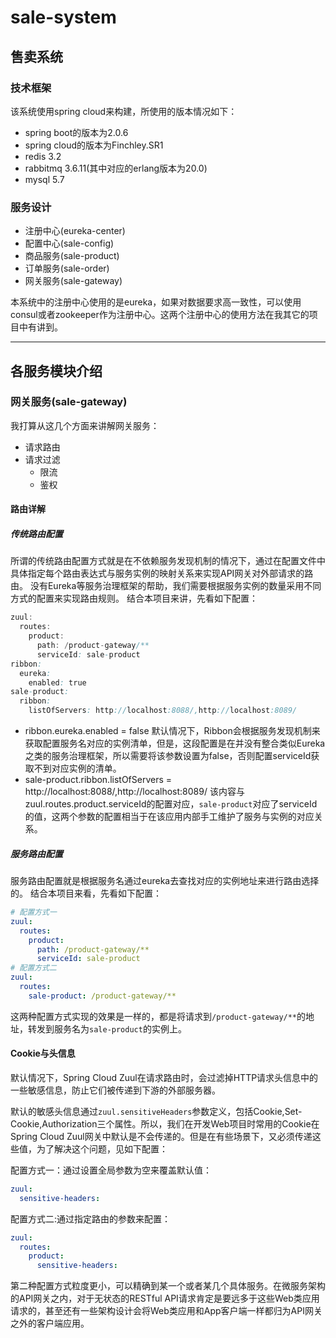# sale-system

## 售卖系统

### 技术框架

该系统使用spring cloud来构建，所使用的版本情况如下：
* spring boot的版本为2.0.6
* spring cloud的版本为Finchley.SR1
* redis 3.2
* rabbitmq 3.6.11(其中对应的erlang版本为20.0)
* mysql 5.7

### 服务设计
* 注册中心(eureka-center)
* 配置中心(sale-config)
* 商品服务(sale-product)
* 订单服务(sale-order)
* 网关服务(sale-gateway)

本系统中的注册中心使用的是eureka，如果对数据要求高一致性，可以使用consul或者zookeeper作为注册中心。这两个注册中心的使用方法在我其它的项目中有讲到。

---
## 各服务模块介绍

### 网关服务(sale-gateway)
我打算从这几个方面来讲解网关服务：
* 请求路由
* 请求过滤
	* 限流
	* 鉴权

#### 路由详解

##### 传统路由配置
所谓的传统路由配置方式就是在不依赖服务发现机制的情况下，通过在配置文件中具体指定每个路由表达式与服务实例的映射关系来实现API网关对外部请求的路由。
没有Eureka等服务治理框架的帮助，我们需要根据服务实例的数量采用不同方式的配置来实现路由规则。
结合本项目来讲，先看如下配置：
```java
zuul:
  routes:
    product:
      path: /product-gateway/**
      serviceId: sale-product
ribbon:
  eureka:
    enabled: true
sale-product:
  ribbon:
    listOfServers: http://localhost:8088/,http://localhost:8089/
```
* ribbon.eureka.enabled = false
	默认情况下，Ribbon会根据服务发现机制来获取配置服务名对应的实例清单，但是，这段配置是在并没有整合类似Eureka之类的服务治理框架，所以需要将该参数设置为false，否则配置serviceId获取不到对应实例的清单。
* sale-product.ribbon.listOfServers = http://localhost:8088/,http://localhost:8089/
	该内容与zuul.routes.product.serviceId的配置对应，`sale-product`对应了serviceId的值，这两个参数的配置相当于在该应用内部手工维护了服务与实例的对应关系。

##### 服务路由配置
服务路由配置就是根据服务名通过eureka去查找对应的实例地址来进行路由选择的。
结合本项目来看，先看如下配置：
```yml
# 配置方式一
zuul:
  routes:
    product:
      path: /product-gateway/**
      serviceId: sale-product
# 配置方式二
zuul:
  routes:
    sale-product: /product-gateway/**
```
这两种配置方式实现的效果是一样的，都是将请求到`/product-gateway/**`的地址，转发到服务名为`sale-product`的实例上。

#### Cookie与头信息
默认情况下，Spring Cloud Zuul在请求路由时，会过滤掉HTTP请求头信息中的一些敏感信息，防止它们被传递到下游的外部服务器。

默认的敏感头信息通过`zuul.sensitiveHeaders`参数定义，包括Cookie,Set-Cookie,Authorization三个属性。所以，我们在开发Web项目时常用的Cookie在Spring Cloud Zuul网关中默认是不会传递的。但是在有些场景下，又必须传递这些值，为了解决这个问题，见如下配置：

配置方式一：通过设置全局参数为空来覆盖默认值：
```yml
zuul:
  sensitive-headers:
```
配置方式二:通过指定路由的参数来配置：
```yml
zuul:
  routes:
    product:
      sensitive-headers:
```
第二种配置方式粒度更小，可以精确到某一个或者某几个具体服务。在微服务架构的API网关之内，对于无状态的RESTful API请求肯定是要远多于这些Web类应用请求的，甚至还有一些架构设计会将Web类应用和App客户端一样都归为API网关之外的客户端应用。

